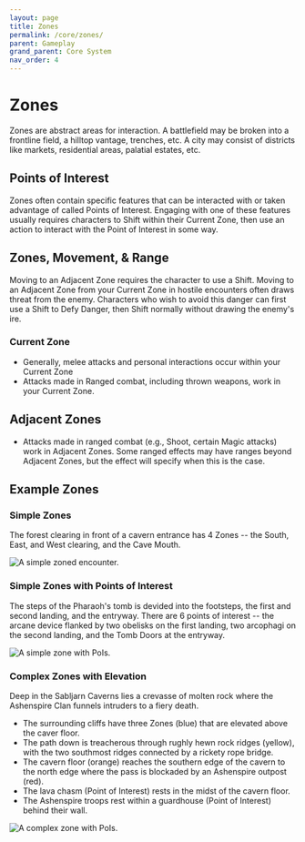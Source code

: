 ```yaml
---
layout: page
title: Zones
permalink: /core/zones/
parent: Gameplay
grand_parent: Core System
nav_order: 4
---
```


# Zones

Zones are abstract areas for interaction.  A battlefield may be broken into a frontline field, a hilltop vantage, trenches, etc.  A city may consist of districts like markets, residential areas, palatial estates, etc.

## Points of Interest
Zones often contain specific features that can be interacted with or taken advantage of called Points of Interest.  Engaging with one of these features usually requires  characters to Shift within their Current Zone, then use an action to interact with the Point of Interest in some way.

## Zones, Movement, & Range

Moving to an Adjacent Zone requires the character to use a Shift.
Moving to an Adjacent Zone from your Current Zone in hostile encounters often draws threat from the enemy.  Characters who wish to avoid this danger can first use a Shift to Defy Danger, then Shift normally without drawing the enemy's ire.

### Current Zone
- Generally, melee attacks and personal interactions occur within your Current Zone
- Attacks made in Ranged combat, including thrown weapons, work in your Current Zone.


## Adjacent Zones
- Attacks made in ranged combat (e.g., Shoot, certain Magic attacks) work in Adjacent Zones.  Some ranged effects may have ranges beyond Adjacent Zones, but the effect will specify when this is the case.

## Example Zones

### Simple Zones
The forest clearing in front of a cavern entrance has 4 Zones -- the South, East, and West clearing, and the Cave Mouth.

![A simple zoned encounter.](/no1_system/assets/img/zones_simple.png)

### Simple Zones with Points of Interest
The steps of the Pharaoh's tomb is devided into the footsteps, the first and second landing, and the entryway.
There are 6 points of interest -- the arcane device flanked by two obelisks on the first landing, two arcophagi on the second landing, and the Tomb Doors at the entryway.

![A simple zone with PoIs.](/no1_system/assets/img/zones_simple_pois.png)


### Complex Zones with Elevation
Deep in the Sabljarn Caverns lies a crevasse of molten rock where the Ashenspire Clan funnels intruders to a fiery death.  
- The surrounding cliffs have three Zones (blue) that are elevated above the caver floor.
- The path down is treacherous through rughly hewn rock ridges (yellow), with the two southmost ridges connected by a rickety rope bridge.
- The cavern floor (orange) reaches the southern edge of the cavern to the north edge where the pass is blockaded by an Ashenspire outpost (red).
- The lava chasm (Point of Interest) rests in the midst of the cavern floor.
- The Ashenspire troops rest within a guardhouse (Point of Interest) behind their wall.

![A complex zone with PoIs.](/no1_system/assets/img/zones_complex.png)